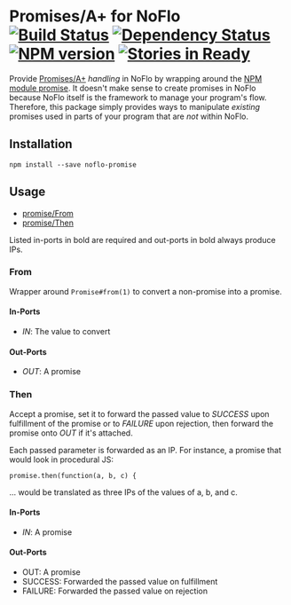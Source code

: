 # Promises/A+ for NoFlo <br/>[![Build Status](https://secure.travis-ci.org/kenhkan/noflo-promise.png?branch=master)](http://travis-ci.org/kenhkan/noflo-promise) [![Dependency Status](https://david-dm.org/kenhkan/noflo-promise.png)](https://david-dm.org/kenhkan/noflo-promise) [![NPM version](https://badge.fury.io/js/noflo-promise.png)](http://badge.fury.io/js/noflo-promise) [![Stories in Ready](https://badge.waffle.io/kenhkan/noflo-promise.png)](http://waffle.io/kenhkan/noflo-promise)

Provide [Promises/A+](http://promises-aplus.github.io/promises-spec/)
_handling_ in NoFlo by wrapping around the [NPM module
promise](https://npmjs.org/package/promise). It doesn't make sense to create
promises in NoFlo because NoFlo itself is the framework to manage your
program's flow. Therefore, this package simply provides ways to manipulate
_existing_ promises used in parts of your program that are _not_ within NoFlo.


## Installation

`npm install --save noflo-promise`

## Usage

* [promise/From](#From)
* [promise/Then](#Then)

Listed in-ports in bold are required and out-ports in bold always produce IPs.


### From

Wrapper around `Promise#from(1)` to convert a non-promise into a promise.

#### In-Ports

* *IN*: The value to convert

#### Out-Ports

* *OUT*: A promise


### Then

Accept a promise, set it to forward the passed value to _SUCCESS_ upon
fulfillment of the promise or to _FAILURE_ upon rejection, then forward the
promise onto _OUT_ if it's attached.

Each passed parameter is forwarded as an IP. For instance, a promise that would
look in procedural JS:

    promise.then(function(a, b, c) {

... would be translated as three IPs of the values of a, b, and c.

#### In-Ports

* *IN*: A promise

#### Out-Ports

* OUT: A promise
* SUCCESS: Forwarded the passed value on fulfillment
* FAILURE: Forwarded the passed value on rejection

